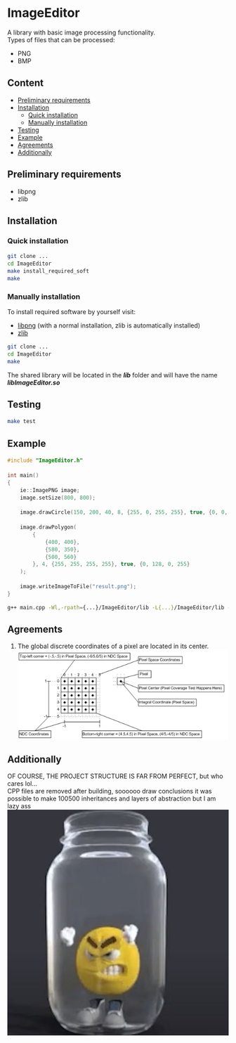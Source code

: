 # ImageEditor

A library with basic image processing functionality.  
Types of files that can be processed:
- PNG
- BMP

## Сontent
- [Preliminary requirements](#preliminary-requirements)
- [Installation](#installation)
  - [Quick installation](#quick-installation)
  - [Manually installation](#manually-installation)
- [Testing](#testing)
- [Example](#example)
- [Agreements](#agreements)
- [Additionally](#additionally)

<a name="preliminary-requirements"></a>
## Preliminary requirements
- libpng
- zlib


<a name="installation"></a>
## Installation

<a name="quick-installation"></a>
### Quick installation

```bash
git clone ...
cd ImageEditor
make install_required_soft
make
```

<a name="manually-installation"></a>
### Manually installation
To install required software by yourself visit:
- [libpng](https://github.com/pnggroup/libpng) (with a normal installation, zlib is automatically installed)
- [zlib](https://github.com/madler/zlib)

```bash
git clone ...
cd ImageEditor
make
```

The shared library will be located in the ***lib*** folder and will have the name ***libImageEditor.so***


<a name="testing"></a>
## Testing

```bash
make test
```

<a name="example"></a>
## Example

```C++
#include "ImageEditor.h"

int main()
{
    ie::ImagePNG image;
    image.setSize(800, 800);

    image.drawCircle(150, 200, 40, 8, {255, 0, 255, 255}, true, {0, 0, 255, 255});
    
    image.drawPolygon(
        {
            {400, 400},
            {580, 350},
            {500, 560}
        }, 4, {255, 255, 255, 255}, true, {0, 128, 0, 255}
    );

    image.writeImageToFile("result.png");
}
```

```bash
g++ main.cpp -Wl,-rpath={...}/ImageEditor/lib -L{...}/ImageEditor/lib -lImageEditor -I{...}/ImageEditor/include
```

<a name="agreements"></a>
## Agreements
  1. The global discrete coordinates of a pixel are located in its center.  
![Image alt](https://github.com/KirillMaltsev3341/Images/raw/main/Coordinates.png)


<a name="additionally"></a>
## Additionally
OF COURSE, THE PROJECT STRUCTURE IS FAR FROM PERFECT, but who cares lol...  
CPP files are removed after building, soooooo draw conclusions
it was possible to make 100500 inheritances and layers of abstraction but I am lazy ass
![Image alt](https://github.com/KirillMaltsev3341/Images/raw/main/Hater.jpeg)